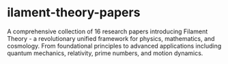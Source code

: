 # ilament-theory-papers
A comprehensive collection of 16 research papers introducing Filament Theory - a revolutionary unified framework for physics, mathematics, and cosmology. From foundational principles to advanced applications including quantum mechanics, relativity, prime numbers, and motion dynamics.
